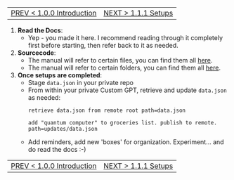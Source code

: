 <TABLE width="100%"><TR><TD align="left"><a href="‐-1.0.0-Introduction.md">PREV < 1.0.0 Introduction</a></TD><TD align="right"><a href="‐-1.1.1-Setups.md">NEXT > 1.1.1 Setups</a></TD></TR></TABLE>
   
1. **Read the Docs**:
   - Yep - you made it here. I recommend reading through it completely first before starting, then refer back to it as needed.
2. **Sourcecode**:
   - The manual will refer to certain files, you can find them all [here](../files).
   - The manual will refer to certain folders, you can find them all [here](../folders).
3. **Once setups are completed**:
   - Stage `data.json` in your private repo
   - From within your private Custom GPT, retrieve and update `data.json` as needed:
     ```
     retrieve data.json from remote root path=data.json
     ```
     ```
     add "quantum computer" to groceries list. publish to remote. path=updates/data.json
     ```
   - Add reminders, add new 'boxes' for organization. Experiment... and do read the docs :-)

<TABLE width="100%"><TR><TD align="left"><a href="‐-1.0.0-Introduction.md">PREV < 1.0.0 Introduction</a></TD><TD align="right"><a href="‐-1.1.1-Setups.md">NEXT > 1.1.1 Setups</a></TD></TR></TABLE>
